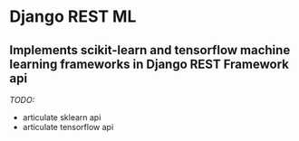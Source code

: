 # Django REST ML
## Implements scikit-learn and tensorflow machine learning frameworks in Django REST Framework api

*TODO:*
- articulate sklearn api
- articulate tensorflow api
